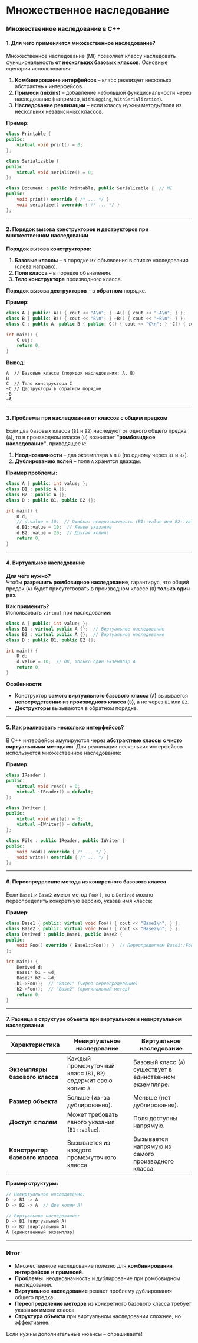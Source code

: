 # Множественное наследование

### **Множественное наследование в C++**

#### **1. Для чего применяется множественное наследование?**
Множественное наследование (MI) позволяет классу наследовать функциональность **от нескольких базовых классов**. Основные сценарии использования:
1. **Комбинирование интерфейсов** – класс реализует несколько абстрактных интерфейсов.
2. **Примеси (mixins)** – добавление небольшой функциональности через наследование (например, `WithLogging`, `WithSerialization`).
3. **Наследование реализации** – если классу нужны методы/поля из нескольких независимых классов.

**Пример:**
```cpp
class Printable {
public:
    virtual void print() = 0;
};

class Serializable {
public:
    virtual void serialize() = 0;
};

class Document : public Printable, public Serializable {  // MI
public:
    void print() override { /* ... */ }
    void serialize() override { /* ... */ }
};
```

---

#### **2. Порядок вызова конструкторов и деструкторов при множественном наследовании**
**Порядок вызова конструкторов:**
1. **Базовые классы** – в порядке их объявления в списке наследования (слева направо).
2. **Поля класса** – в порядке объявления.
3. **Тело конструктора** производного класса.

**Порядок вызова деструкторов** – в **обратном** порядке.

**Пример:**
```cpp
class A { public: A() { cout << "A\n"; } ~A() { cout << "~A\n"; } };
class B { public: B() { cout << "B\n"; } ~B() { cout << "~B\n"; } };
class C : public A, public B { public: C() { cout << "C\n"; } ~C() { cout << "~C\n"; } };

int main() {
    C obj;
    return 0;
}
```
**Вывод:**
```
A  // Базовые классы (порядок наследования: A, B)
B  
C  // Тело конструктора C
~C // Деструкторы в обратном порядке
~B
~A
```

---

#### **3. Проблемы при наследовании от классов с общим предком**
Если два базовых класса (`B1` и `B2`) наследуют от одного общего предка (`A`), то в производном классе (`D`) возникает **"ромбовидное наследование"**, приводящее к:
1. **Неоднозначности** – два экземпляра `A` в `D` (по одному через `B1` и `B2`).
2. **Дублированию полей** – поля `A` хранятся дважды.

**Пример проблемы:**
```cpp
class A { public: int value; };
class B1 : public A {};
class B2 : public A {};
class D : public B1, public B2 {};

int main() {
    D d;
    // d.value = 10;  // Ошибка: неоднозначность (B1::value или B2::value?)
    d.B1::value = 10;  // Явное указание
    d.B2::value = 20;  // Другая копия!
    return 0;
}
```

---

#### **4. Виртуальное наследование**
**Для чего нужно?**  
Чтобы **разрешить ромбовидное наследование**, гарантируя, что общий предок (`A`) будет присутствовать в производном классе (`D`) **только один раз**.

**Как применить?**  
Использовать `virtual` при наследовании:
```cpp
class A { public: int value; };
class B1 : virtual public A {};  // Виртуальное наследование
class B2 : virtual public A {};  // Виртуальное наследование
class D : public B1, public B2 {};

int main() {
    D d;
    d.value = 10;  // OK, только один экземпляр A
    return 0;
}
```

**Особенности:**
- Конструктор **самого виртуального базового класса (`A`)** вызывается **непосредственно из производного класса (`D`)**, а не через `B1` или `B2`.
- **Деструкторы** вызываются в обратном порядке.

---

#### **5. Как реализовать несколько интерфейсов?**
В C++ интерфейсы эмулируются через **абстрактные классы с чисто виртуальными методами**. Для реализации нескольких интерфейсов используется множественное наследование:

**Пример:**
```cpp
class IReader {
public:
    virtual void read() = 0;
    virtual ~IReader() = default;
};

class IWriter {
public:
    virtual void write() = 0;
    virtual ~IWriter() = default;
};

class File : public IReader, public IWriter {
public:
    void read() override { /* ... */ }
    void write() override { /* ... */ }
};
```

---

#### **6. Переопределение метода из конкретного базового класса**
Если `Base1` и `Base2` имеют метод `Foo()`, то в `Derived` можно переопределить конкретную версию, указав имя класса:

**Пример:**
```cpp
class Base1 { public: virtual void Foo() { cout << "Base1\n"; } };
class Base2 { public: virtual void Foo() { cout << "Base2\n"; } };
class Derived : public Base1, public Base2 {
public:
    void Foo() override { Base1::Foo(); }  // Переопределяем Base1::Foo()
};

int main() {
    Derived d;
    Base1* b1 = &d;
    Base2* b2 = &d;
    b1->Foo();  // "Base1" (через переопределение)
    b2->Foo();  // "Base2" (оригинальный метод)
    return 0;
}
```

---

#### **7. Разница в структуре объекта при виртуальном и невиртуальном наследовании**
| Характеристика | Невиртуальное наследование | Виртуальное наследование |
|---------------|---------------------------|--------------------------|
| **Экземпляры базового класса** | Каждый промежуточный класс (`B1`, `B2`) содержит свою копию `A`. | Базовый класс (`A`) существует в единственном экземпляре. |
| **Размер объекта** | Больше (из-за дублирования). | Меньше (нет дублирования). |
| **Доступ к полям** | Может требовать явного указания (`B1::value`). | Поля доступны напрямую. |
| **Конструктор базового класса** | Вызывается из каждого промежуточного класса. | Вызывается напрямую из самого производного класса. |

**Пример структуры:**
```cpp
// Невиртуальное наследование:
D -> B1 -> A
D -> B2 -> A  // Две копии A!

// Виртуальное наследование:
D -> B1 (виртуальный A)
D -> B2 (виртуальный A)
A (единственный экземпляр)
```

---

### **Итог**
- Множественное наследование полезно для **комбинирования интерфейсов** и **примесей**.
- **Проблемы:** неоднозначность и дублирование при ромбовидном наследовании.
- **Виртуальное наследование** решает проблему дублирования общего предка.
- **Переопределение методов** из конкретного базового класса требует указания имени класса.
- **Структура объекта** при виртуальном наследовании сложнее, но эффективнее.

Если нужны дополнительные нюансы – спрашивайте!